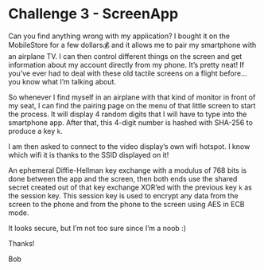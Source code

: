 # Challenge 3 - ScreenApp

Can you find anything wrong with my application? I bought it on the MobileStore for a few dollars💰 and it allows me to pair my smartphone with an airplane TV. I can then control different things on the screen and get information about my account directly from my phone. It’s pretty neat! If you’ve ever had to deal with these old tactile screens on a flight before… you know what I’m talking about.

So whenever I find myself in an airplane with that kind of monitor in front of my seat, I can find the pairing page on the menu of that little screen to start the process. It will display 4 random digits that I will have to type into the smartphone app. After that, this 4-digit number is hashed with SHA-256 to produce a key `k`.

I am then asked to connect to the video display’s own wifi hotspot. I know which wifi it is thanks to the SSID displayed on it!

An ephemeral Diffie-Hellman key exchange with a modulus of 768 bits is done between the app and the screen, then both ends use the shared secret created out of that key exchange XOR’ed with the previous key `k` as the session key. This session key is used to encrypt any data from the screen to the phone and from the phone to the screen using AES in ECB mode.

It looks secure, but I’m not too sure since I’m a noob :)

Thanks!

Bob
